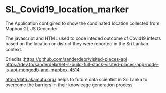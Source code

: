 # SL_Covid19_location_marker
 The Application configired to show the condinated location collected from Mapbox GL JS Geocoder
 
 The javascript and HTML used to code inteded outcome of Covid19 infects based on the location or district they were reported in the Sri Lankan context.
 

Criedits :https://github.com/sanderdebr/visited-places-api
https://dev.to/sanderdebr/let-s-build-full-stack-visited-places-app-node-js-api-mongodb-and-mapbox-4514

http://data.akamutu.org/ helps to future data scientist in Sri Lanka to overcome the barriers in their knowleage generation process 
